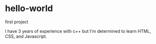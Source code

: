 # hello-world
first project


I have 3 years of experience with c++ but I'm determined to learn HTML, CSS, and Javascript.
